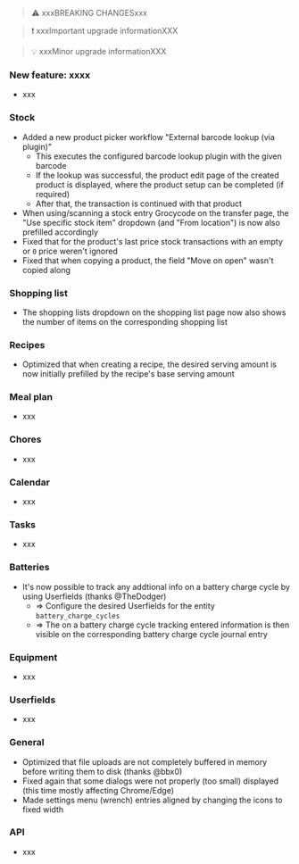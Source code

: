 > ⚠️ xxxBREAKING CHANGESxxx

> ❗ xxxImportant upgrade informationXXX

> 💡 xxxMinor upgrade informationXXX

### New feature: xxxx

- xxx

### Stock

- Added a new product picker workflow "External barcode lookup (via plugin)"
  - This executes the configured barcode lookup plugin with the given barcode
  - If the lookup was successful, the product edit page of the created product is displayed, where the product setup can be completed (if required)
  - After that, the transaction is continued with that product
- When using/scanning a stock entry Grocycode on the transfer page, the "Use specific stock item" dropdown (and "From location") is now also prefilled accordingly
- Fixed that for the product's last price stock transactions with an empty or `0` price weren't ignored
- Fixed that when copying a product, the field "Move on open" wasn't copied along

### Shopping list

- The shopping lists dropdown on the shopping list page now also shows the number of items on the corresponding shopping list

### Recipes

- Optimized that when creating a recipe, the desired serving amount is now initially prefilled by the recipe's base serving amount

### Meal plan

- xxx

### Chores

- xxx

### Calendar

- xxx

### Tasks

- xxx

### Batteries

- It's now possible to track any addtional info on a battery charge cycle by using Userfields (thanks @TheDodger)
  - => Configure the desired Userfields for the entity `battery_charge_cycles`
  - => The on a battery charge cycle tracking entered information is then visible on the corresponding battery charge cycle journal entry

### Equipment

- xxx

### Userfields

- xxx

### General

- Optimized that file uploads are not completely buffered in memory before writing them to disk (thanks @bbx0)
- Fixed again that some dialogs were not properly (too small) displayed (this time mostly affecting Chrome/Edge)
- Made settings menu (wrench) entries aligned by changing the icons to fixed width

### API

- xxx
